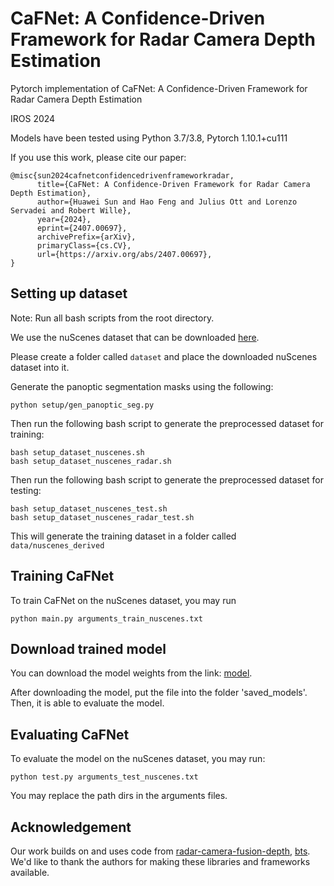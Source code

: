 # CaFNet: A Confidence-Driven Framework for Radar Camera Depth Estimation

Pytorch implementation of CaFNet: A Confidence-Driven Framework for Radar Camera Depth Estimation

IROS 2024

Models have been tested using Python 3.7/3.8, Pytorch 1.10.1+cu111

If you use this work, please cite our paper:

```
@misc{sun2024cafnetconfidencedrivenframeworkradar,
      title={CaFNet: A Confidence-Driven Framework for Radar Camera Depth Estimation}, 
      author={Huawei Sun and Hao Feng and Julius Ott and Lorenzo Servadei and Robert Wille},
      year={2024},
      eprint={2407.00697},
      archivePrefix={arXiv},
      primaryClass={cs.CV},
      url={https://arxiv.org/abs/2407.00697}, 
}
``` 

## Setting up dataset

Note: Run all bash scripts from the root directory.

We use the nuScenes dataset that can be downloaded [here](https://www.nuscenes.org/nuscenes#download).

Please create a folder called `dataset` and place the downloaded nuScenes dataset into it.

Generate the panoptic segmentation masks using the following:
```
python setup/gen_panoptic_seg.py
```

Then run the following bash script to generate the preprocessed dataset for training:

```
bash setup_dataset_nuscenes.sh
bash setup_dataset_nuscenes_radar.sh
```

Then run the following bash script to generate the preprocessed dataset for testing:
```
bash setup_dataset_nuscenes_test.sh
bash setup_dataset_nuscenes_radar_test.sh
```

This will generate the training dataset in a folder called `data/nuscenes_derived`

## Training CaFNet

To train CaFNet on the nuScenes dataset, you may run

```
python main.py arguments_train_nuscenes.txt
```

## Download trained model
You can download the model weights from the link: [model](https://drive.google.com/file/d/19_XCK8ryFZsEaqVrMt4Yoc8TQHz8OVsX/view?usp=drive_link).

After downloading the model, put the file into the folder 'saved_models'. Then, it is able to evaluate the model.

## Evaluating CaFNet

To evaluate the model on the nuScenes dataset, you may run:

```
python test.py arguments_test_nuscenes.txt
```

You may replace the path dirs in the arguments files.

## Acknowledgement
Our work builds on and uses code from [radar-camera-fusion-depth](https://github.com/nesl/radar-camera-fusion-depth), [bts](https://github.com/cleinc/bts). We'd like to thank the authors for making these libraries and frameworks available.
